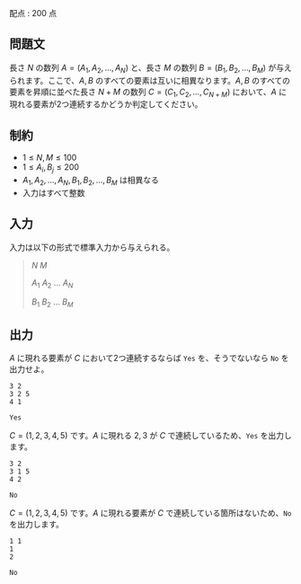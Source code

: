配点 : $200$ 点

## 問題文

長さ $N$ の数列 $A=(A_1,A_2,\dots,A_N)$ と、長さ $M$ の数列 $B=(B_1,B_2,\dots,B_M)$ が与えられます。ここで、$A,B$ のすべての要素は互いに相異なります。$A,B$ のすべての要素を昇順に並べた長さ $N+M$ の数列 $C=(C_1,C_2,\dots,C_{N+M})$ において、$A$ に現れる要素が2つ連続するかどうか判定してください。

## 制約

- $1\leq N,M \leq 100$
- $1\leq A_i,B_j \leq 200$
- $A_1, A_2, \dots, A_N, B_1, B_2, \dots, B_M$ は相異なる
- 入力はすべて整数

## 入力

入力は以下の形式で標準入力から与えられる。

> $N$ $M$
> 
> $A_1$ $A_2$ $\dots$ $A_N$
> 
> $B_1$ $B_2$ $\dots$ $B_M$

## 出力

$A$ に現れる要素が $C$ において2つ連続するならば `Yes` を、そうでないなら `No` を出力せよ。

```input1
3 2
3 2 5
4 1
```

```output1
Yes
```

$C=(1,2,3,4,5)$ です。$A$ に現れる $2,3$ が $C$ で連続しているため、`Yes` を出力します。

```input2
3 2
3 1 5
4 2
```

```output2
No
```

$C=(1,2,3,4,5)$ です。$A$ に現れる要素が $C$ で連続している箇所はないため、`No` を出力します。

```input3
1 1
1
2
```

```output3
No
```